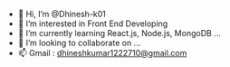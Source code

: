 - 👋 Hi, I’m @Dhinesh-k01
- 👀 I’m interested in Front End Developing
- 🌱 I’m currently learning React.js, Node.js, MongoDB ... 
- 💞️ I’m looking to collaborate on ...
- 📫 Gmail : dhineshkumar1222710@gmail.com

<!---
Dhinesh-k01/Dhinesh-k01 is a ✨ special ✨ repository because its `README.md` (this file) appears on your GitHub profile.
You can click the Preview link to take a look at your changes.
--->
